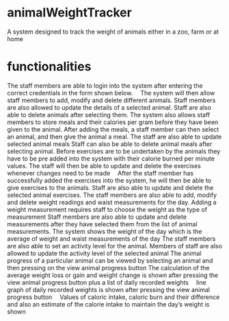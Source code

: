 # animalWeightTracker
A system designed to track the weight of animals either in a zoo, farm or at home

# functionalities
The staff members are able to login into the system after entering the correct credentials in the form shown below. 
The system will then allow staff members to add, modify and delete different animals.
Staff members are also allowed to update the details of a selected animal.
Staff are also able to delete animals after selecting them. 
The system also allows staff members to store meals and their calories per gram before they have been given to the animal. 
After adding the meals, a staff member can then select an animal, and then give the animal a meal.
The staff are also able to update  selected animal meals
Staff can also be able to delete animal meals after selecting animal.
Before exercises are to be undertaken by the animals they have to be pre added into the system with their calorie burned per minute values. 
The staff will then be able to update and delete the exercises whenever changes need to be made 
After the staff member has successfully added the exercises into the system, he will then be able to give exercises to the animals.
Staff are also able to update and delete the selected animal exercises. 
The staff members are also able to add, modify and delete weight readings and waist measurements for the day.
Adding a weight measurement requires staff to choose the weight as the type of measurement
Staff members are also able to update and delete measurements after they have selected them from the list of animal measurements.
The system shows the weight of the day which is the average of weight and waist  measurements of the day
The staff members are also able to set an activity level for the animal. 
Members of staff are also allowed to update the activity level of the selected animal
The animal progress of a particular animal can be viewed by selecting an animal and then pressing on the view animal progress button
The calculation of the average weight loss or gain and weight change is shown after pressing the view animal progress button plus a list of daily recorded weights 
line graph of daily recorded weights is shown after pressing the view animal progress button 
Values of caloric intake, caloric burn and their difference and also an estimate of the calorie intake to maintain the day’s weight is shown 
 

